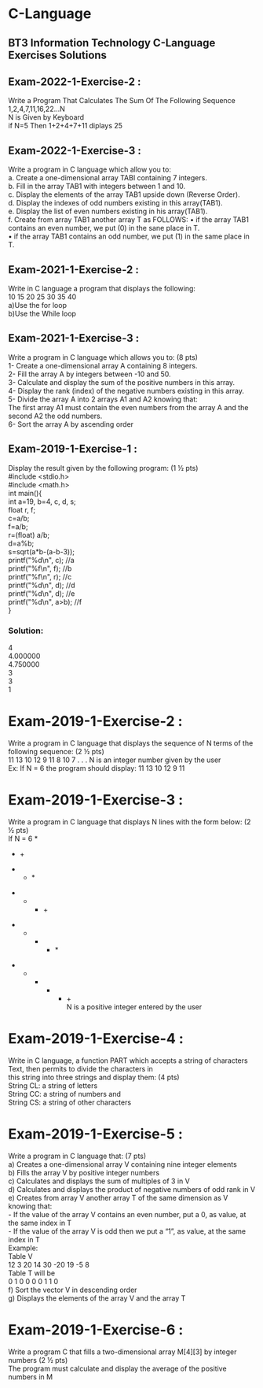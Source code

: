 # C-Language</br>
## BT3 Information Technology C-Language Exercises Solutions</br>
## Exam-2022-1-Exercise-2 :</br>
Write a Program That Calculates The Sum Of The Following Sequence 1,2,4,7,11,16,22...N</br>
N is Given by Keyboard</br>
if N=5 Then 1+2+4+7+11 diplays 25</br>
## Exam-2022-1-Exercise-3 :</br>
Write a program in C language which allow  you to:</br>
a. Create a one-dimensional array TABI containing 7 integers.</br>
b. Fill in the array TAB1 with integers between 1 and 10. </br>
c. Display the elements of the array TAB1 upside down (Reverse Order). </br>
d. Display the indexes of odd numbers existing in this array(TAB1). </br>
e. Display the list of even numbers existing in his array(TAB1). </br>
f. Create from array TAB1 another array T as FOLLOWS: 
	• if the array TAB1 contains an even number, we put (0) in the sane place in T.</br>
	• if the array TAB1 contains an odd number, we put (1) in the same place in T.</br> 

## Exam-2021-1-Exercise-2 :</br>
Write in C language a program that displays the following: </br>
10 15 20 25 30 35 40 </br>
a)Use the for loop</br>
b)Use the While loop</br>
## Exam-2021-1-Exercise-3 :</br>
Write a program in C language which allows you to: (8 pts) </br>
1- Create a one-dimensional array A containing 8 integers. </br>
2- Fill the array A by integers between -10 and 50. </br>
3- Calculate and display the sum of the positive numbers in this array. </br>
4- Display the rank (index) of the negative numbers existing in this array. </br>
5- Divide the array A into 2 arrays A1 and A2 knowing that: </br>
The first array A1 must contain the even numbers from the array A and the second A2 the odd numbers.</br>
6- Sort the array A by ascending order </br>
## Exam-2019-1-Exercise-1 :</br>
Display the result given by the following program: (1 ½ pts) </br>
#include <stdio.h></br>
#include <math.h></br>
int  main(){ </br>
	int a=19, b=4, c, d, s;</br>
	float r, f;</br>
	c=a/b;</br>
	f=a/b;</br>
	r=(float) a/b;</br>
	d=a%b;</br>
	s=sqrt(a*b-(a-b-3));</br>
	printf("%d\n", c); //a</br>
	printf("%f\n", f); //b</br>
	printf("%f\n", r); //c</br>
	printf("%d\n", d); //d</br>
	printf("%d\n", d); //e</br>
	printf("%d\n", a>b); //f</br>
}
### Solution:</br>
4</br>
4.000000</br>
4.750000</br>
3</br>
3</br>
1</br>
# Exam-2019-1-Exercise-2 :</br>
Write a program in C language that displays the sequence of N terms of the following sequence: (2 ½ pts)</br>
11 13 10 12 9 11 8 10 7 . . . N is an integer number given by the user</br>
Ex: If N = 6 the program should display: 11 13 10 12 9 11</br>
# Exam-2019-1-Exercise-3 :</br>
Write a program in C language that displays N lines with the form below: (2 ½ pts)</br>
If N = 6
*</br>
+ +</br>
* * *</br>
+ + + +</br>
* * * * *</br>
+ + + + + +</br>
N is a positive integer entered by the user</br>
# Exam-2019-1-Exercise-4 :</br>
Write in C language, a function PART which accepts a string of characters Text, then permits to divide the characters in </br>
this string into three strings and display them: (4 pts)</br>
String CL: a string of letters</br>
String CC: a string of numbers and </br>
String CS: a string of other characters</br>
# Exam-2019-1-Exercise-5 :</br>
Write a program in C language that: (7 pts)</br>
a) Creates a one-dimensional array V containing nine integer elements</br>
b) Fills the array V by positive integer numbers</br>
c) Calculates and displays the sum of multiples of 3 in V</br>
d) Calculates and displays the product of negative numbers of odd rank in V</br>
e) Creates from array V another array T of the same dimension as V knowing that:</br>
	- If the value of the array V contains an even number, put a 0, as value, at the same index in T</br>
	- If the value of the array V is odd then we put a “1”, as value, at the same index in T</br>
Example:</br>
Table V</br>
12 3 20 14 30 -20 19 -5 8</br>
Table T will be</br>
0 1 0 0 0 0 1 1 0</br>
f) Sort the vector V in descending order</br>
g) Displays the elements of the array V and the array T</br>
# Exam-2019-1-Exercise-6 :</br>
Write a program C that fills a two-dimensional array M[4][3] by integer numbers (2 ½ pts)</br>
The program must calculate and display the average of the positive numbers in M</br>
